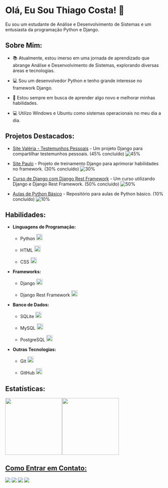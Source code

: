 # Olá, Eu Sou Thiago Costa! 👋

Eu sou um estudante de Análise e Desenvolvimento de Sistemas e um entusiasta da programação Python e Django.
<div>


  ## Sobre Mim:

  - 📚 Atualmente, estou imerso em uma jornada de aprendizado que abrange Análise e Desenvolvimento de Sistemas, explorando diversas áreas e tecnologias.

  - 💻 Sou um desenvolvedor Python e tenho grande interesse no framework Django.

  - 🌱 Estou sempre em busca de aprender algo novo e melhorar minhas habilidades.

  -  💻 Utilizo Windows e Ubuntu como sistemas operacionais no meu dia a dia.
</div>

<div>

  ## Projetos Destacados:
  - [Site Valéria - Testemunhos Pessoais](https://github.com/ThiagoCostaD/SiteValeria) - Um projeto Django para compartilhar testemunhos pessoais. (45% concluído) ![45%](https://progress-bar.dev/45)

  - [Site Paulo](https://github.com/ThiagoCostaD/SitePaulo) - Projeto de treinamento Django para aprimorar habilidades no framework. (30% concluído) ![30%](https://progress-bar.dev/30)

  - [Curso de Django com Django Rest Framework](https://github.com/ThiagoCostaD/CursoDeDjango) - Um curso utilizando Django e Django Rest Framework. (50% concluído) ![50%](https://progress-bar.dev/50)

  - [Aulas de Python Básico](https://github.com/ThiagoCostaD/Aulas_Python) - Repositório para aulas de Python básico. (10% concluído) ![10%](https://progress-bar.dev/10)
</div>

<div>

  ## Habilidades:

  <div>

  - **Linguagens de Programação:**
    - Python <img src="https://cdn.jsdelivr.net/gh/devicons/devicon/icons/python/python-original.svg" width="20" />

    - HTML <img src="https://cdn.jsdelivr.net/gh/devicons/devicon/icons/html5/html5-original.svg" width="20"/>

    - CSS <img src="https://cdn.jsdelivr.net/gh/devicons/devicon/icons/css3/css3-original.svg" width="20"/>
  </div>
  <div>

  - **Frameworks:**
    - Django <img src="https://cdn.jsdelivr.net/gh/devicons/devicon/icons/django/django-plain.svg" width="20" />

    - Django Rest Framework <img src="https://cdn.jsdelivr.net/gh/devicons/devicon/icons/django/django-plain.svg" width="20" />
  </div>
  <div>

  - **Banco de Dados:**
    - SQLite <img src="https://cdn.jsdelivr.net/gh/devicons/devicon/icons/sqlite/sqlite-original.svg" width="20" />

    - MySQL <img src="https://cdn.jsdelivr.net/gh/devicons/devicon/icons/mysql/mysql-original.svg" width="20"/>

    - PostgreSQL <img src="https://cdn.jsdelivr.net/gh/devicons/devicon/icons/postgresql/postgresql-original.svg" width="20" />
  </div>
  <div>

  - **Outras Tecnologias:**
    - Git <img src="https://cdn.jsdelivr.net/gh/devicons/devicon/icons/git/git-original.svg" width="20" />

    - GitHub <img src="https://cdn.jsdelivr.net/gh/devicons/devicon/icons/github/github-original.svg" width="20" />
  </div>
</div>

<div>

  ## Estatísticas:

  <a href="https://github.com/ThiagoCostaD">
  <img loading="lazy" height="180em" src="https://github-readme-stats.vercel.app/api/top-langs/?username=ThiagoCostaD&layout=compact&langs_count=7&theme=dracula"/><img loading="lazy" height="180em" src="https://github-readme-stats.vercel.app/api?username=ThiagoCostaD&show_icons=true&theme=dracula&include_all_commits=true&count_private=true"/>
</div>

## Como Entrar em Contato:

<div>

  <a href="https://www.youtube.com/channel/UC_6vnFWiuP_fKq5P0ApCcGg" target="_blank"><img loading="lazy" src="https://img.shields.io/badge/YouTube-FF0000?style=for-the-badge&logo=youtube&logoColor=white" target="_blank"></a>
  <a href = "mailto:thiagoocdiniz@gmail.com"><img loading="lazy" src="https://img.shields.io/badge/Gmail-D14836?style=for-the-badge&logo=gmail&logoColor=white" target="_blank"></a>
  <a href="https://www.linkedin.com/in/thiagocostadiniz/" target="_blank"><img loading="lazy" src="https://img.shields.io/badge/-LinkedIn-%230077B5?style=for-the-badge&logo=linkedin&logoColor=white" target="_blank"></a>
  <a href="https://twitter.com/CostaThiagoD" target="_blanck"><img loading="lazy" src="https://img.shields.io/badge/Twitter-1DA1F2?style=for-the-badge&logo=twitter&logoColor=white" target="_blank"><a>
    <!--<a href="ttps://www.instagram.com/thiagocostadiniz/" target="_blank"><img loading="lazy" src="https://img.shields.io/badge/-Instagram-%23E4405F?style=for-the-badge&logo=instagram&logoColor=white" target="_blank"></a> -->
</div>